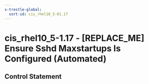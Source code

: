 ```yaml
---
x-trestle-global:
  sort-id: cis_rhel10_5-01.17
---
```


# cis_rhel10_5-1.17 - \[REPLACE_ME\] Ensure Sshd Maxstartups Is Configured (Automated)

## Control Statement
